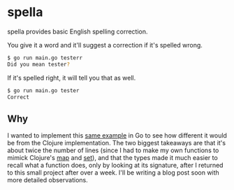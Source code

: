# spella

spella provides basic English spelling correction.

You give it a word and it'll suggest a correction if it's spelled wrong.

```sh
$ go run main.go testerr
Did you mean tester?
```

If it's spelled right, it will tell you that as well.

```sh
$ go run main.go tester
Correct
```

## Why

I wanted to implement this [same example](https://github.com/johnjago/spellchecker)
in Go to see how different it would be from the Clojure implementation. The two
biggest takeaways are that it's about twice the number of lines (since I had
to make my own functions to mimick Clojure's [map](https://clojuredocs.org/clojure.core/map)
and [set](https://clojuredocs.org/clojure.core/set)), and that the types made
it much easier to recall what a function does, only by looking at its signature,
after I returned to this small project after over a week. I'll be writing a blog
post soon with more detailed observations.
